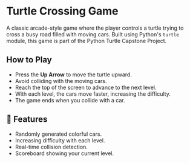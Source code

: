 # Turtle Crossing Game

A classic arcade-style game where the player controls a turtle trying to cross a busy road filled with moving cars. Built using Python's `turtle` module, this game is part of the Python Turtle Capstone Project.

## How to Play
- Press the **Up Arrow** to move the turtle upward.
- Avoid colliding with the moving cars.
- Reach the top of the screen to advance to the next level.
- With each level, the cars move faster, increasing the difficulty.
- The game ends when you collide with a car.

## 🚀 Features
- Randomly generated colorful cars.
- Increasing difficulty with each level.
- Real-time collision detection.
- Scoreboard showing your current level.
